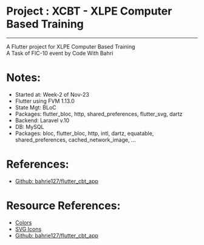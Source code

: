 # Project : XCBT - XLPE Computer Based Training 
*********************************************
A Flutter project for XLPE Computer Based Training <br>
A Task of FIC-10 event by Code With Bahri

# Notes:
- Started at: Week-2 of Nov-23 
- Flutter using FVM 1.13.0
- State Mgt: BLoC
- Packages: flutter_bloc, http, shared_preferences, flutter_svg, dartz
- Backend: Laravel v.10
- DB: MySQL
- Packages: bloc, flutter_bloc, http, intl, dartz, equatable, shared_preferences, cached_network_image, ...

# References:
- [Github: bahrie127/flutter_cbt_app](https://github.com/bahrie127/flutter_cbt_app)

# Resource References:
- [Colors](https://coolors.co/palettes/trending)
- [SVG Icons](http://svgrepo.com)
- [Github: bahrie127/flutter_cbt_app](https://github.com/bahrie127/flutter_cbt_app)